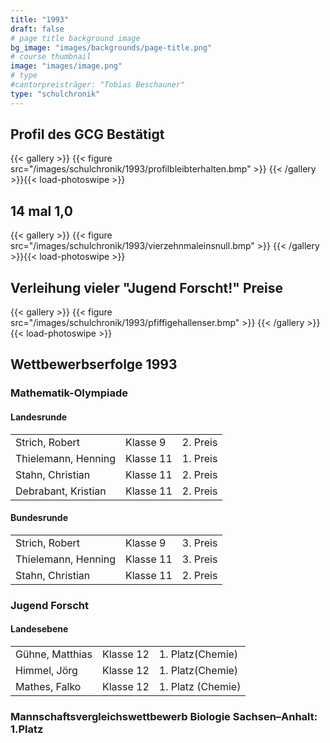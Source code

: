 ```yaml
---
title: "1993"
draft: false
# page title background image
bg_image: "images/backgrounds/page-title.png"
# course thumbnail
image: "images/image.png"
# type
#cantorpreisträger: "Tobias Beschauner"
type: "schulchronik"
---
```


## Profil des GCG Bestätigt

{{< gallery >}}
  {{< figure src="/images/schulchronik/1993/profilbleibterhalten.bmp" >}}
{{< /gallery >}}{{< load-photoswipe >}}

## 14 mal 1,0

{{< gallery >}}
  {{< figure src="/images/schulchronik/1993/vierzehnmaleinsnull.bmp" >}}
{{< /gallery >}}{{< load-photoswipe >}}

## Verleihung vieler "Jugend Forscht!" Preise

{{< gallery >}}
  {{< figure src="/images/schulchronik/1993/pfiffigehallenser.bmp" >}}
{{< /gallery >}}{{< load-photoswipe >}}

## Wettbewerbserfolge 1993

### Mathematik-Olympiade

#### Landesrunde

||||
|-|-|-|
|Strich, Robert|Klasse 9|2. Preis|
|Thielemann, Henning|Klasse 11|1. Preis|
|Stahn, Christian|Klasse 11|2. Preis|
|Debrabant, Kristian|Klasse 11|2. Preis|

#### Bundesrunde

||||
|-|-|-|
|Strich, Robert|Klasse 9|3. Preis|
|Thielemann, Henning|Klasse 11|3. Preis|
|Stahn, Christian|Klasse 11|2. Preis|

### Jugend Forscht

#### Landesebene

||||
|-|-|-|
|Gühne, Matthias|Klasse 12|1. Platz(Chemie)|
|Himmel, Jörg|Klasse 12|1. Platz(Chemie)|
|Mathes, Falko|Klasse 12|1. Platz (Chemie)|

### Mannschaftsvergleichswettbewerb Biologie Sachsen–Anhalt: 1.Platz
